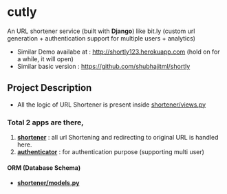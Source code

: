 # cutly
An URL shortener service (built with **Django**) like bit.ly (custom url generation + authentication support for multiple users + analytics)

- Similar Demo availabe at : http://shortly123.herokuapp.com (hold on for a while, it will open)
- Similar basic version : https://github.com/shubhajitml/shortly 


## Project Description
- All the logic of URL Shortener is present inside [shortener/views.py](https://github.com/shubhajitml/cutly/blob/main/shortener/views.py)

### Total 2 apps are there, 
1. **[shortener](https://github.com/shubhajitml/cutly/tree/main/shortener)** : all url Shortening and redirecting to original URL is handled here.
2. **[authenticator](https://github.com/shubhajitml/cutly/tree/main/authenticator)** : for authentication purpose (supporting multi user)

#### ORM (Database Schema)
- **[shortener/models.py](https://github.com/shubhajitml/cutly/blob/main/shortener/models.py)**
